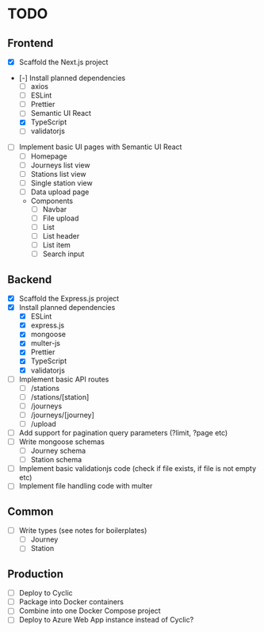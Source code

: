 # TODO

## Frontend

* [x] Scaffold the Next.js project
* [-] Install planned dependencies
  * [ ] axios
  * [ ] ESLint
  * [ ] Prettier
  * [ ] Semantic UI React
  * [x] TypeScript
  * [ ] validatorjs
* [ ] Implement basic UI pages with Semantic UI React
  * [ ] Homepage
  * [ ] Journeys list view
  * [ ] Stations list view
  * [ ] Single station view
  * [ ] Data upload page
  * Components
    * [ ] Navbar
    * [ ] File upload
    * [ ] List
    * [ ] List header
    * [ ] List item
    * [ ] Search input

## Backend

* [x] Scaffold the Express.js project
* [x] Install planned dependencies
  * [x] ESLint
  * [x] express.js
  * [x] mongoose
  * [x] multer-js
  * [x] Prettier
  * [x] TypeScript
  * [x] validatorjs
* [ ] Implement basic API routes
  * [ ] /stations
  * [ ] /stations/[station]
  * [ ] /journeys
  * [ ] /journeys/[journey]
  * [ ] /upload
* [ ] Add support for pagination query parameters (?limit, ?page etc)
* [ ] Write mongoose schemas
  * [ ] Journey schema
  * [ ] Station schema
* [ ] Implement basic validationjs code (check if file exists, if file is not empty etc)
* [ ] Implement file handling code with multer

## Common

* [ ] Write types (see notes for boilerplates)
  * [ ] Journey
  * [ ] Station

## Production

* [ ] Deploy to Cyclic
* [ ] Package into Docker containers
* [ ] Combine into one Docker Compose project
* [ ] Deploy to Azure Web App instance instead of Cyclic?
